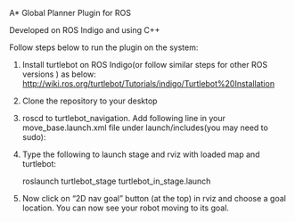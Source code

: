 
A* Global Planner Plugin for ROS

Developed on ROS Indigo and using C++


Follow steps below to run the plugin on the system:

1. Install turtlebot on ROS Indigo(or follow similar steps for other ROS versions ) as below:
   http://wiki.ros.org/turtlebot/Tutorials/indigo/Turtlebot%20Installation
   
2. Clone the repository to your desktop

3. roscd to turtlebot_navigation. Add following line in your move_base.launch.xml file under launch/includes(you may need to  sudo): <param name="base_global_planner" value="astar_plugin/AStarPlanner"/>

     

4. Type the following to launch stage and rviz with loaded map and turtlebot:
    
   roslaunch turtlebot_stage turtlebot_in_stage.launch
   
5. Now click on “2D nav goal” button (at the top) in rviz and choose a goal location. You can now see your robot moving to its goal.


